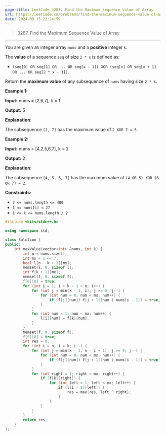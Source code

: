 ```yaml
---
page-title: LeetCode 3287. Find the Maximum Sequence Value of Array
url: https://leetcode.cn/problems/find-the-maximum-sequence-value-of-array/description/
date: 2024-09-15 22:24:59
---
```


> 3287\. Find the Maximum Sequence Value of Array

---

You are given an integer array `nums` and a **positive** integer `k`.

The **value** of a sequence `seq` of size `2 * x` is defined as:

-   `(seq[0] OR seq[1] OR ... OR seq[x - 1]) XOR (seq[x] OR seq[x + 1] OR ... OR seq[2 * x - 1])`.

Return the **maximum** **value** of any subsequence of `nums` having size `2 * k`.

**Example 1:**

**Input:** nums = \[2,6,7\], k = 1

**Output:** 5

**Explanation:**

The subsequence `[2, 7]` has the maximum value of `2 XOR 7 = 5`.

**Example 2:**

**Input:** nums = \[4,2,5,6,7\], k = 2

**Output:** 2

**Explanation:**

The subsequence `[4, 5, 6, 7]` has the maximum value of `(4 OR 5) XOR (6 OR 7) = 2`.

**Constraints:**

-   `2 <= nums.length <= 400`
-   `1 <= nums[i] < 27`
-   `1 <= k <= nums.length / 2`

```cpp
#include <bits/stdc++.h>

using namespace std;

class Solution {
public:
    int maxValue(vector<int> &nums, int k) {
        int n = nums.size();
        int mx = 1 << 7;
        bool l[n - k + 1][mx];
        memset(l, 0, sizeof l);
        int f[k + 1][mx];
        memset(f, 0, sizeof f);
        f[0][0] = true;
        for (int i = 1; i + k - 1 < n; i++) {
            for (int j = min(k - 1, i); j >= 0; j--) {
                for (int num = 0; num < mx; num++) {
                    if (f[j][num]) f[j + 1][num | nums[i - 1]] = true;
                }
            }
            for (int num = 1; num < mx; num++) {
                l[i][num] = f[k][num];
            }
        }
        memset(f, 0, sizeof f);
        f[0][0] = true;
        int res = 0;
        for (int i = n; i > k; i--) {
            for (int j = min(k - 1, n - i + 1); j >= 0; j--) {
                for (int num = 0; num < mx; num++) {
                    if (f[j][num]) f[j + 1][num | nums[i - 1]] = true;
                }
            }
            for (int right = 1; right < mx; right++) {
                if (f[k][right]) {
                    for (int left = 1; left < mx; left++) {
                        if (l[i - 1][left]) {
                            res = max(res, left ^ right);
                        }
                    }
                }
            }
        }
        return res;
    }
};
```